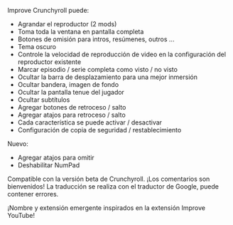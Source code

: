 Improve Crunchyroll puede:
 - Agrandar el reproductor (2 mods)
 - Toma toda la ventana en pantalla completa
 - Botones de omisión para intros, resúmenes, outros ...
 - Tema oscuro
 - Controle la velocidad de reproducción de video en la configuración del reproductor existente
 - Marcar episodio / serie completa como visto / no visto
 - Ocultar la barra de desplazamiento para una mejor inmersión
 - Ocultar bandera, imagen de fondo
 - Ocultar la pantalla tenue del jugador
 - Ocultar subtítulos
 - Agregar botones de retroceso / salto
 - Agregar atajos para retroceso / salto
 - Cada característica se puede activar / desactivar
 - Configuración de copia de seguridad / restablecimiento

Nuevo:
- Agregar atajos para omitir
- Deshabilitar NumPad

Compatible con la versión beta de Crunchyroll.
¡Los comentarios son bienvenidos!
La traducción se realiza con el traductor de Google, puede contener errores.

¡Nombre y extensión emergente inspirados en la extensión Improve YouTube!
